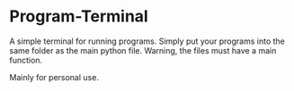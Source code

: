 # Program-Terminal
A simple terminal for running programs. Simply put your programs into the same folder as the main python file. Warning, the files must have a main function.

Mainly for personal use.
